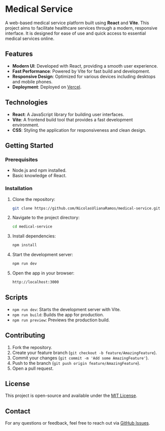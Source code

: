 # Medical Service

A web-based medical service platform built using **React** and **Vite**. This project aims to facilitate healthcare services through a modern, responsive interface. It is designed for ease of use and quick access to essential medical services online.

## Features

- **Modern UI**: Developed with React, providing a smooth user experience.
- **Fast Performance**: Powered by Vite for fast build and development.
- **Responsive Design**: Optimized for various devices including desktops and mobile phones.
- **Deployment**: Deployed on [Vercel](https://medical-service-red.vercel.app).

## Technologies

- **React**: A JavaScript library for building user interfaces.
- **Vite**: A frontend build tool that provides a fast development environment.
- **CSS**: Styling the application for responsiveness and clean design.

## Getting Started

### Prerequisites

- Node.js and npm installed.
- Basic knowledge of React.

### Installation

1. Clone the repository:
    ```bash
    git clone https://github.com/NicolasUlianaRamos/medical-service.git
    ```

2. Navigate to the project directory:
    ```bash
    cd medical-service
    ```

3. Install dependencies:
    ```bash
    npm install
    ```

4. Start the development server:
    ```bash
    npm run dev
    ```

5. Open the app in your browser:
    ```bash
    http://localhost:3000
    ```

## Scripts

- `npm run dev`: Starts the development server with Vite.
- `npm run build`: Builds the app for production.
- `npm run preview`: Previews the production build.



## Contributing

1. Fork the repository.
2. Create your feature branch (`git checkout -b feature/AmazingFeature`).
3. Commit your changes (`git commit -m 'Add some AmazingFeature'`).
4. Push to the branch (`git push origin feature/AmazingFeature`).
5. Open a pull request.

## License

This project is open-source and available under the [MIT License](LICENSE).

## Contact

For any questions or feedback, feel free to reach out via [GitHub Issues](https://github.com/NicolasUlianaRamos/medical-service/issues).

